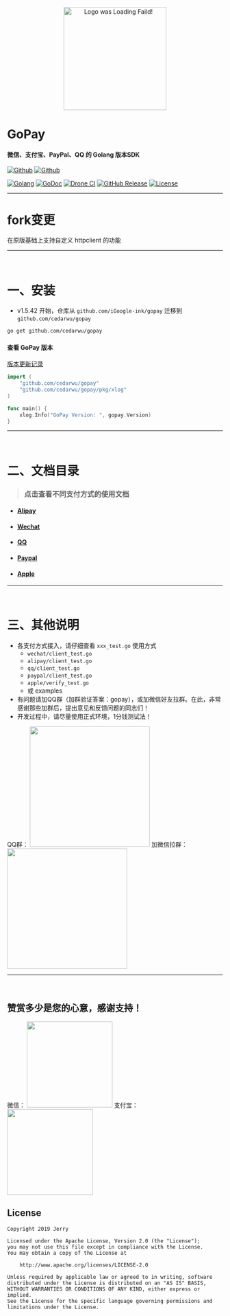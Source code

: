 <div align=center><img width="240" height="240" alt="Logo was Loading Faild!" src="https://raw.githubusercontent.com/cedarwu/gopay/main/logo.png"/></div>

# GoPay

#### 微信、支付宝、PayPal、QQ 的 Golang 版本SDK

[![Github](https://img.shields.io/github/followers/iGoogle-ink?label=Follow&style=social)](https://github.com/iGoogle-ink)
[![Github](https://img.shields.io/github/forks/cedarwu/gopay?label=Fork&style=social)](https://github.com/cedarwu/gopay/fork)

[![Golang](https://img.shields.io/badge/golang-1.16-brightgreen.svg)](https://golang.google.cn)
[![GoDoc](https://img.shields.io/badge/doc-pkg.go.dev-informational.svg)](https://pkg.go.dev/github.com/cedarwu/gopay)
[![Drone CI](https://cloud.drone.io/api/badges/cedarwu/gopay/status.svg)](https://cloud.drone.io/cedarwu/gopay)
[![GitHub Release](https://img.shields.io/github/v/release/cedarwu/gopay)](https://github.com/cedarwu/gopay/releases)
[![License](https://img.shields.io/github/license/cedarwu/gopay)](https://www.apache.org/licenses/LICENSE-2.0)

---

# fork变更

在原版基础上支持自定义 httpclient 的功能

---

<br>

# 一、安装

- v1.5.42 开始，仓库从 `github.com/iGoogle-ink/gopay` 迁移到 `github.com/cedarwu/gopay`

```bash
go get github.com/cedarwu/gopay
```

#### 查看 GoPay 版本

  [版本更新记录](https://github.com/cedarwu/gopay/blob/main/release_note.txt)

```go
import (
    "github.com/cedarwu/gopay"
    "github.com/cedarwu/gopay/pkg/xlog"
)

func main() {
    xlog.Info("GoPay Version: ", gopay.Version)
}
```

---

<br>

# 二、文档目录

> ### 点击查看不同支付方式的使用文档

* #### [Alipay](https://github.com/cedarwu/gopay/blob/main/doc/alipay.md)
* #### [Wechat](https://github.com/cedarwu/gopay/blob/main/doc/wechat_v3.md)
* #### [QQ](https://github.com/cedarwu/gopay/blob/main/doc/qq.md)
* #### [Paypal](https://github.com/cedarwu/gopay/blob/main/doc/paypal.md)
* #### [Apple](https://github.com/cedarwu/gopay/blob/main/doc/apple.md)

---

<br>

# 三、其他说明

* 各支付方式接入，请仔细查看 `xxx_test.go` 使用方式
    * `wechat/client_test.go`
    * `alipay/client_test.go`
    * `qq/client_test.go`
    * `paypal/client_test.go`
    * `apple/verify_test.go`
    * 或 examples
* 有问题请加QQ群（加群验证答案：gopay），或加微信好友拉群。在此，非常感谢那些加群后，提出意见和反馈问题的同志们！
* 开发过程中，请尽量使用正式环境，1分钱测试法！

QQ群：
<img width="280" height="280" src="https://raw.githubusercontent.com/cedarwu/gopay/main/qq_gopay.png"/>
加微信拉群：
<img width="280" height="280" src="https://raw.githubusercontent.com/cedarwu/gopay/main/wechat_jerry.png"/>

---

<br>

## 赞赏多少是您的心意，感谢支持！

微信：
<img width="200" height="200" src="https://raw.githubusercontent.com/cedarwu/gopay/main/zanshang_wx.png"/>
支付宝：
<img width="200" height="200" src="https://raw.githubusercontent.com/cedarwu/gopay/main/zanshang_zfb.png"/>

## License

```
Copyright 2019 Jerry

Licensed under the Apache License, Version 2.0 (the "License");
you may not use this file except in compliance with the License.
You may obtain a copy of the License at

    http://www.apache.org/licenses/LICENSE-2.0

Unless required by applicable law or agreed to in writing, software
distributed under the License is distributed on an "AS IS" BASIS,
WITHOUT WARRANTIES OR CONDITIONS OF ANY KIND, either express or implied.
See the License for the specific language governing permissions and
limitations under the License.
```